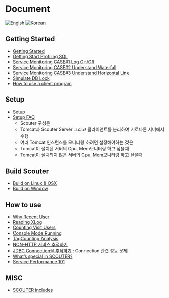# Document
![Englsh](https://img.shields.io/badge/language-English-red.svg) [![Korean](https://img.shields.io/badge/language-Korean-blue.svg)](index_kr.md)

## Getting Started
- [Getting Started](./main/Getting-Started.md)
- [Getting Start Profiling SQL](./main/Getting-Start-Profile-SQL.md)
- [Service Monitoring CASE#1 Log On/Off](./use-case/XLog-Case1.md)
- [Service Monitoring CASE#2 Understand Waterfall](./use-case/XLog-Case2.md)
- [Service Monitoring CASE#3 Understand Horizontal Line](./use-case/XLog-Case3.md)
- [Simulate DB Lock](./use-case/Simulate-DB-Lock.md) 
- [How to use a client program](./client/How-To-Use-Client.md)  

## Setup
- [Setup](./Setup)
- [Setup FAQ](./Setup-FAQ)
  * Scouter 구성은 
  * Tomcat과 Scouter Server 그리고 클라이언트를 분리하여 서로다른 서버에서 수행
  * 여러 Tomcat 인스턴스를 모니터링 하려면 설정해야하는 것은
  * Tomcat이 설치된 서버의 Cpu, Mem모니터링 하고 싶을때
  * Tomcat이 설치되지 않은 서버의 Cpu, Mem모니터링 하고 싶을때

## Build Scouter
- [Build on Linux & OSX](./Build-Scouter)
- [Build on Window](./Build-Scouter-Window)

## How to use
- [Why Recent User](./Why-Recent-User)
- [Reading XLog](./Reading-XLog) 
- [Counting Visit Users](./Counting-Visit-Users)
- [Console Mode Running](./Console-Mode-Running)
- [TagCounting Analysis](./TagCounting-Analysis)
- [NON-HTTP 서비스 추적하기](./NON-HTTP-Service-Trace) 
- [JDBC Connection을 추적하기](./JDBC-Connection-Trace) : Connection 관련 성능 문제 
- [What’s special in SCOUTER?](./What-special-in-SCOUTER)
- [Service Performance 101](./Service-Performance-101)

## MISC
- [SCOUTER includes](./SCOUTER-includes)